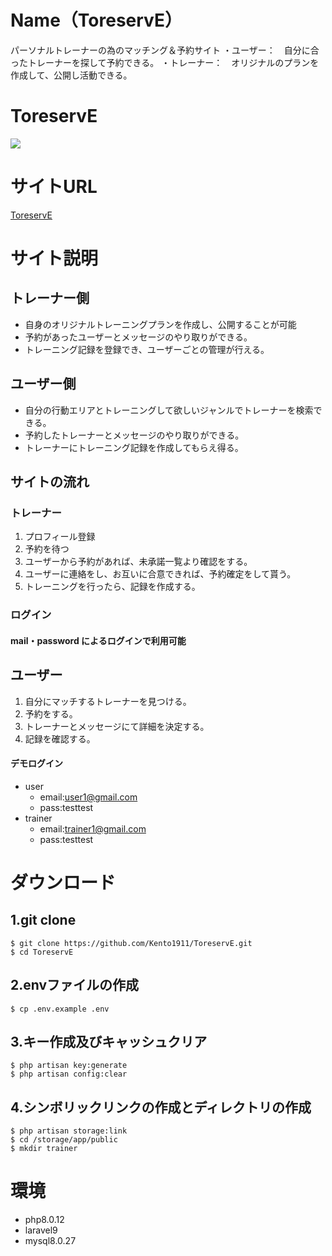 # Name（ToreservE）

パーソナルトレーナーの為のマッチング＆予約サイト
・ユーザー：　自分に合ったトレーナーを探して予約できる。
・トレーナー：　オリジナルのプランを作成して、公開し活動できる。

# ToreservE
![](https://user-images.githubusercontent.com/94818659/156314096-83d1ded3-7297-4c08-9f68-1cf89718206e.png)

# サイトURL

[ToreservE](https://toreserve.net)

# サイト説明
## トレーナー側
- 自身のオリジナルトレーニングプランを作成し、公開することが可能
- 予約があったユーザーとメッセージのやり取りができる。
- トレーニング記録を登録でき、ユーザーごとの管理が行える。

## ユーザー側
- 自分の行動エリアとトレーニングして欲しいジャンルでトレーナーを検索できる。
- 予約したトレーナーとメッセージのやり取りができる。
- トレーナーにトレーニング記録を作成してもらえ得る。

## サイトの流れ
### トレーナー
1. プロフィール登録
2. 予約を待つ
3. ユーザーから予約があれば、未承諾一覧より確認をする。
4. ユーザーに連絡をし、お互いに合意できれば、予約確定をして貰う。
5. トレーニングを行ったら、記録を作成する。

### ログイン
#### mail・password によるログインで利用可能

## ユーザー
1. 自分にマッチするトレーナーを見つける。
2. 予約をする。
3. トレーナーとメッセージにて詳細を決定する。
4. 記録を確認する。

#### デモログイン
- user
    - email:user1@gmail.com
    - pass:testtest
- trainer
    - email:trainer1@gmail.com
    - pass:testtest

# ダウンロード
## 1.git clone
```
$ git clone https://github.com/Kento1911/ToreservE.git
$ cd ToreservE
```
## 2.envファイルの作成
```
$ cp .env.example .env 
```

## 3.キー作成及びキャッシュクリア
```
$ php artisan key:generate
$ php artisan config:clear
```

## 4.シンボリックリンクの作成とディレクトリの作成
```
$ php artisan storage:link
$ cd /storage/app/public
$ mkdir trainer
```

# 環境
* php8.0.12
* laravel9
* mysql8.0.27
